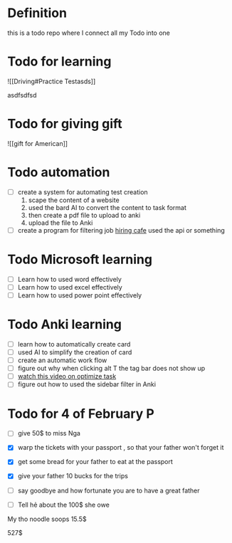 # Definition  
this is a todo  repo where I connect all my Todo into one 


# Todo for learning 
![[Driving#Practice Testasds]]


asdfsdfsd 
# Todo for giving gift 
![[gift for American]]
# Todo automation 
- [ ] create a system  for  automating test creation 
	1. scape the content of a website 
	2. used the bard AI to convert the content to task format 
	3. then create a pdf file to upload to anki 
	4. upload the file to Anki 
- [ ] create a program for filtering job [hiring cafe](https://hiring.cafe/?searchState=%7B%22searchQuery%22%3A%22firmware%22%2C%22seniorityLevel%22%3A%5B%22No+Prior+Experience+Required%22%2C%22Entry+Level%22%5D%7D) used the api or something  

# Todo Microsoft learning 
- [ ] Learn how to used word effectively 
- [ ] Learn  how to used  excel effectively 
- [ ] Learn how to used  power point effectively  

# Todo  Anki  learning 
- [ ] learn  how to automatically create card 
- [ ] used AI to simplify the creation  of card  
- [ ] create an automatic work flow  
- [ ] figure out why when clicking alt T the tag bar does not  show up 
- [ ] [watch this video on optimize task](https://www.youtube.com/watch?v=NHpl-j9pULU) 
- [ ] figure out how to used the sidebar filter in Anki 

# Todo for 4 of February    P
- [ ] give 50$ to miss Nga 
- [x] warp the tickets with your passport , so that your father won't forget it 
- [x] get some bread for your father to eat at the passport 
- [x] give your father 10 bucks for the trips 
- [ ] say goodbye and how fortunate you are to have a great father 
- [ ] Tell hẻ about the 100$ she owe 




My tho noodle soops  15.5$


527$